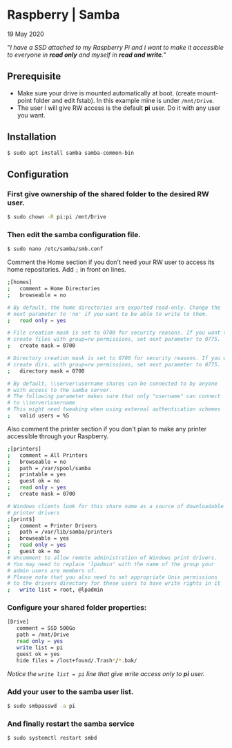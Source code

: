 # Raspberry | Samba
19 May 2020

"_I have a SSD attached to my Raspberry Pi and I want to make it accessible to everyone in __read only__ and myself in __read and write__._"

## Prerequisite

* Make sure your drive is mounted automatically at boot. (create mount-point folder and edit fstab). In this example mine is under ```/mnt/Drive```.
* The user I will give RW access is the default __pi__ user. Do it with any user you want.

## Installation

```sh
$ sudo apt install samba samba-common-bin
```

## Configuration

### First give ownership of the shared folder to the desired RW user.
```sh
$ sudo chown -R pi:pi /mnt/Drive
```
### Then edit the samba configuration file.

```sh
$ sudo nano /etc/samba/smb.conf
```

Comment the Home section if you don't need your RW user to access its home repositories. Add ```;``` in front on lines.

```sh
;[homes]
;   comment = Home Directories
;   browseable = no

# By default, the home directories are exported read-only. Change the
# next parameter to 'no' if you want to be able to write to them.
;   read only = yes

# File creation mask is set to 0700 for security reasons. If you want to
# create files with group=rw permissions, set next parameter to 0775.
;   create mask = 0700

# Directory creation mask is set to 0700 for security reasons. If you want to
# create dirs. with group=rw permissions, set next parameter to 0775.
;   directory mask = 0700

# By default, \\server\username shares can be connected to by anyone
# with access to the samba server.
# The following parameter makes sure that only "username" can connect
# to \\server\username
# This might need tweaking when using external authentication schemes
;   valid users = %S
```

Also comment the printer section if you don't plan to make any printer accessible through your Raspberry.

```sh
;[printers]
;   comment = All Printers
;   browseable = no
;   path = /var/spool/samba
;   printable = yes
;   guest ok = no
;   read only = yes
;   create mask = 0700

# Windows clients look for this share name as a source of downloadable
# printer drivers
;[print$]
;   comment = Printer Drivers
;   path = /var/lib/samba/printers
;   browseable = yes
;   read only = yes
;   guest ok = no
# Uncomment to allow remote administration of Windows print drivers.
# You may need to replace 'lpadmin' with the name of the group your
# admin users are members of.
# Please note that you also need to set appropriate Unix permissions
# to the drivers directory for these users to have write rights in it
;   write list = root, @lpadmin
```
### Configure your shared folder properties:
```sh
[Drive]
   comment = SSD 500Go
   path = /mnt/Drive
   read only = yes
   write list = pi
   guest ok = yes
   hide files = /lost+found/.Trash*/*.bak/
```
_Notice the ```write list = pi``` line that give write access only to __pi__ user._

### Add your user to the samba user list.
```sh
$ sudo smbpasswd -a pi
```

### And finally restart the samba service

```sh
$ sudo systemctl restart smbd
```
